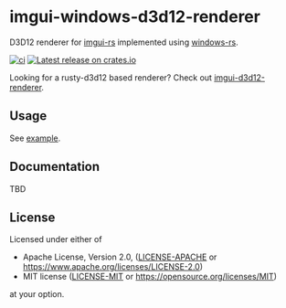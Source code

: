 # imgui-windows-d3d12-renderer

D3D12 renderer for [imgui-rs](https://github.com/Gekkio/imgui-rs) implemented
using [windows-rs](https://github.com/microsoft/windows-rs).

[![ci](https://github.com/damyanp/imgui-windows-d3d12-renderer/actions/workflows/ci.yml/badge.svg)](https://github.com/damyanp/imgui-windows-d3d12-renderer/actions/workflows/ci.yml)
[![Latest release on
crates.io](https://img.shields.io/crates/v/imgui-windows-d3d12-renderer.svg)](https://crates.io/crates/imgui)

Looking for a rusty-d3d12 based renderer?  Check out [imgui-d3d12-renderer](https://github.com/curldivergence/imgui-d3d12-renderer).

## Usage

See [example](examples/hello_world.rs).

## Documentation

TBD

## License

Licensed under either of

- Apache License, Version 2.0, ([LICENSE-APACHE](LICENSE-APACHE) or
  https://www.apache.org/licenses/LICENSE-2.0)
- MIT license ([LICENSE-MIT](LICENSE-MIT) or https://opensource.org/licenses/MIT)

at your option.
